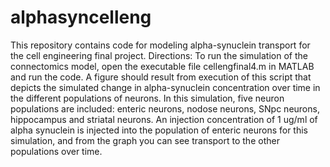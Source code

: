 # alphasyncelleng
This repository contains code for modeling alpha-synuclein transport for the cell engineering final project.
Directions:
To run the simulation of the connectomics model, open the executable file cellengfinal4.m in MATLAB and run the code.
A figure should result from execution of this script that depicts the simulated change in alpha-synuclein concentration over time 
in the different populations of neurons. In this simulation, five neuron populations are included: enteric neurons, nodose neurons, 
SNpc neurons, hippocampus and striatal neurons. An injection concentration of 1 ug/ml of alpha synuclein is injected into the 
population of enteric neurons for this simulation, and from the graph you can see transport to the other populations over time.
